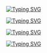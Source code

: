 <a href="https://git.io/typing-svg"><img src="https://readme-typing-svg.demolab.com?font=Black+Ops+One&size=100&pause=1000&color=B700FB&center=true&width=1000&height=200&lines=WHATSAPP" alt="Typing SVG" /></a>
  </p>
<a href="https://git.io/typing-svg"><img src="https://readme-typing-svg.demolab.com?font=Black+Ops+One&size=100&pause=1000&color=B700FB&center=true&width=1000&height=200&lines=BOT" alt="Typing SVG" /></a>
  </p>
<a href="https://git.io/typing-svg"><img src="https://readme-typing-svg.demolab.com?font=Black+Ops+One&size=100&pause=1000&color=B700FB&center=true&width=1000&height=200&lines=DEPLOY" alt="Typing SVG" /></a>
  </p>
<a href="https://git.io/typing-svg"><img src="https://readme-typing-svg.demolab.com?font=Black+Ops+One&size=100&pause=1000&color=B700FB&center=true&width=1000&height=200&lines=TEAM" alt="Typing SVG" /></a>
  </p>
